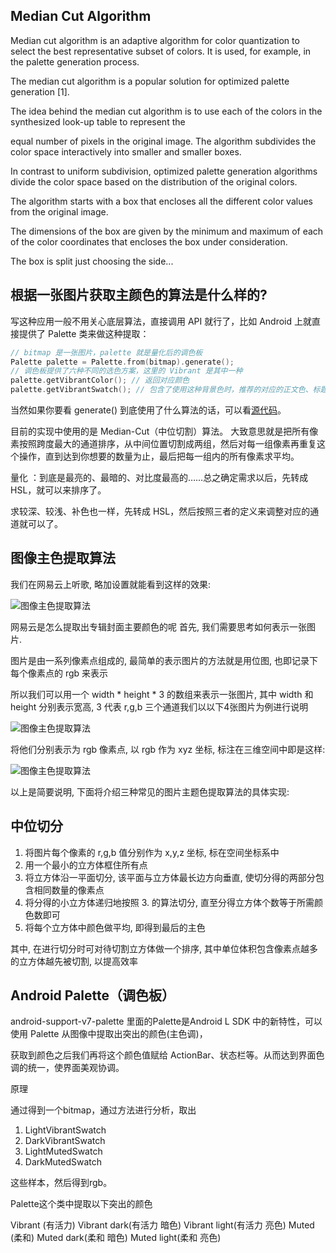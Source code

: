 ## Median Cut Algorithm

Median cut algorithm is an adaptive algorithm for color quantization to select the best representative subset of colors. 
It is used, for example, in the palette generation process.

The median cut algorithm is a popular solution for optimized palette generation [1].

The idea behind the median cut algorithm is to use each of the colors in the synthesized look-up table to represent the 

equal number of pixels in the original image. The algorithm subdivides the color space interactively into smaller and smaller boxes. 

In contrast to uniform subdivision, optimized palette generation algorithms divide the color space based on the distribution of the original colors. 

The algorithm starts with a box that encloses all the different color values from the original image. 

The dimensions of the box are given by the minimum and maximum of each of the color coordinates that encloses the box under consideration. 

The box is split just choosing the side...


## 根据一张图片获取主颜色的算法是什么样的?

写这种应用一般不用关心底层算法，直接调用 API 就行了，比如 Android 上就直接提供了 Palette 类来做这种提取：

```c
// bitmap 是一张图片，palette 就是量化后的调色板
Palette palette = Palette.from(bitmap).generate();
// 调色板提供了六种不同的选色方案，这里的 Vibrant 是其中一种
palette.getVibrantColor(); // 返回对应颜色
palette.getVibrantSwatch(); // 包含了使用这种背景色时，推荐的对应的正文色、标题色等信息
```
当然如果你要看 generate() 到底使用了什么算法的话，可以看[源代码](https://github.com/aosp-mirror/platform_frameworks_support/blob/b9cd83371e928380610719dfbf97c87c58e80916/palette/palette/src/main/java/androidx/palette/graphics/ColorCutQuantizer.java)。

目前的实现中使用的是 Median-Cut（中位切割）算法。
大致意思就是把所有像素按照跨度最大的通道排序，从中间位置切割成两组，然后对每一组像素再重复这个操作，直到达到你想要的数量为止，最后把每一组内的所有像素求平均。

量化 ：到底是最亮的、最暗的、对比度最高的……总之确定需求以后，先转成 HSL，就可以来排序了。

求较深、较浅、补色也一样，先转成 HSL，然后按照三者的定义来调整对应的通道就可以了。


## 图像主色提取算法

我们在网易云上听歌, 略加设置就能看到这样的效果:

![图像主色提取算法](Image/img.png)



网易云是怎么提取出专辑封面主要颜色的呢 首先, 我们需要思考如何表示一张图片. 

图片是由一系列像素点组成的, 最简单的表示图片的方法就是用位图, 也即记录下每个像素点的 rgb 来表示 

所以我们可以用一个 width * height * 3 的数组来表示一张图片, 其中 width 和 height 分别表示宽高, 3 代表 r,g,b 三个通道我们以以下4张图片为例进行说明

![图像主色提取算法](Image/img_1.png)

将他们分别表示为 rgb 像素点, 以 rgb 作为 xyz 坐标, 标注在三维空间中即是这样:

![图像主色提取算法](Image/img_2.png)

以上是简要说明, 下面将介绍三种常见的图片主题色提取算法的具体实现:

## 中位切分

1. 将图片每个像素的 r,g,b 值分别作为 x,y,z 坐标, 标在空间坐标系中
2. 用一个最小的立方体框住所有点
3. 将立方体沿一平面切分, 该平面与立方体最长边方向垂直, 使切分得的两部分包含相同数量的像素点
4. 将分得的小立方体递归地按照 3. 的算法切分, 直至分得立方体个数等于所需颜色数即可
5. 将每个立方体中颜色做平均, 即得到最后的主色

其中, 在进行切分时可对待切割立方体做一个排序, 其中单位体积包含像素点越多的立方体越先被切割, 以提高效率


## Android Palette（调色板）


android-support-v7-palette 里面的Palette是Android L SDK 中的新特性，可以使用 Palette 从图像中提取出突出的颜色(主色调)，

获取到颜色之后我们再将这个颜色值赋给 ActionBar、状态栏等。从而达到界面色调的统一，使界面美观协调。

原理

通过得到一个bitmap，通过方法进行分析，取出

1. LightVibrantSwatch
2. DarkVibrantSwatch
3. LightMutedSwatch
4. DarkMutedSwatch

这些样本，然后得到rgb。

Palette这个类中提取以下突出的颜色

Vibrant (有活力)
Vibrant dark(有活力 暗色)
Vibrant light(有活力 亮色)
Muted (柔和)
Muted dark(柔和 暗色)
Muted light(柔和 亮色)





